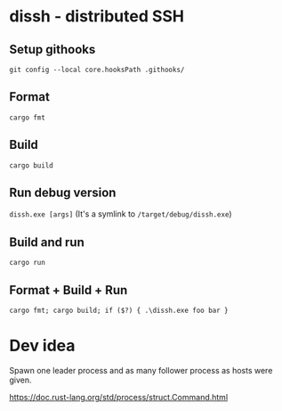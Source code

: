 # dissh - distributed SSH

## Setup githooks
`git config --local core.hooksPath .githooks/`

## Format
`cargo fmt`

## Build
`cargo build`

## Run debug version
`dissh.exe [args]`
(It's a symlink to `/target/debug/dissh.exe`)

## Build and run
`cargo run`

## Format + Build + Run
`cargo fmt; cargo build; if ($?) { .\dissh.exe foo bar }`

# Dev idea

Spawn one leader process and as many follower process as hosts were given.

https://doc.rust-lang.org/std/process/struct.Command.html

